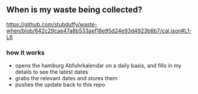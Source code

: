 ## When is my waste being collected?
  https://github.com/stubduffy/waste-when/blob/642c29cae47a8b533aef18e95d24e93d4923b8b7/cal.json#L1-L6
  
  ### how it works
  - opens the hamburg Abfuhrkalendar on a daily basis, and fills in my details to see the latest dates
  - grabs the relevant dates and stores them
  - pushes the update back to this repo
  
